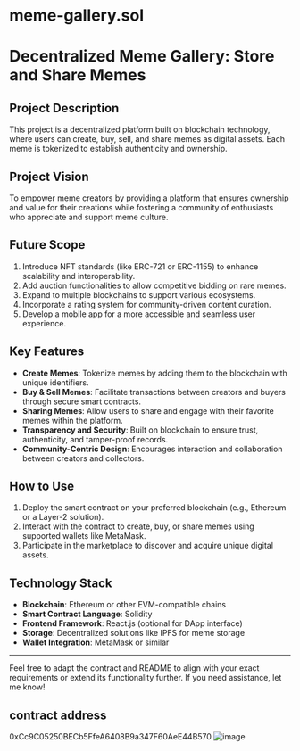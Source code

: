 # meme-gallery.sol
# Decentralized Meme Gallery: Store and Share Memes

## Project Description
This project is a decentralized platform built on blockchain technology, where users can create, buy, sell, and share memes as digital assets. Each meme is tokenized to establish authenticity and ownership.

## Project Vision
To empower meme creators by providing a platform that ensures ownership and value for their creations while fostering a community of enthusiasts who appreciate and support meme culture.

## Future Scope
1. Introduce NFT standards (like ERC-721 or ERC-1155) to enhance scalability and interoperability.
2. Add auction functionalities to allow competitive bidding on rare memes.
3. Expand to multiple blockchains to support various ecosystems.
4. Incorporate a rating system for community-driven content curation.
5. Develop a mobile app for a more accessible and seamless user experience.

## Key Features
- **Create Memes**: Tokenize memes by adding them to the blockchain with unique identifiers.
- **Buy & Sell Memes**: Facilitate transactions between creators and buyers through secure smart contracts.
- **Sharing Memes**: Allow users to share and engage with their favorite memes within the platform.
- **Transparency and Security**: Built on blockchain to ensure trust, authenticity, and tamper-proof records.
- **Community-Centric Design**: Encourages interaction and collaboration between creators and collectors.

## How to Use
1. Deploy the smart contract on your preferred blockchain (e.g., Ethereum or a Layer-2 solution).
2. Interact with the contract to create, buy, or share memes using supported wallets like MetaMask.
3. Participate in the marketplace to discover and acquire unique digital assets.

## Technology Stack
- **Blockchain**: Ethereum or other EVM-compatible chains
- **Smart Contract Language**: Solidity
- **Frontend Framework**: React.js (optional for DApp interface)
- **Storage**: Decentralized solutions like IPFS for meme storage
- **Wallet Integration**: MetaMask or similar

---

Feel free to adapt the contract and README to align with your exact requirements or extend its functionality further. If you need assistance, let me know!
## contract address 
0xCc9C05250BECb5FfeA6408B9a347F60AeE44B570
![image](https://github.com/user-attachments/assets/a1d55beb-98c7-4654-830b-089fcdae9210)

